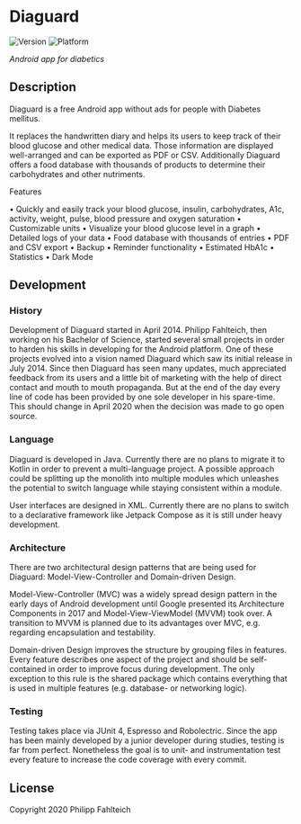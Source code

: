 # Diaguard

![Version](https://img.shields.io/badge/Version-3.4.2-blue)
![Platform](https://img.shields.io/badge/Platform-Android-brightgreen.svg?style=flat)

*Android app for diabetics*

## Description

Diaguard is a free Android app without ads for people with Diabetes mellitus.

It replaces the handwritten diary and helps its users to keep track of their blood glucose and other medical data. Those information are displayed well-arranged and can be exported as PDF or CSV. Additionally Diaguard offers a food database with thousands of products to determine their carbohydrates and other nutriments.

Features

• Quickly and easily track your blood glucose, insulin, carbohydrates, A1c, activity, weight, pulse, blood pressure and oxygen saturation
• Customizable units
• Visualize your blood glucose level in a graph
• Detailed logs of your data
• Food database with thousands of entries
• PDF and CSV export
• Backup
• Reminder functionality
• Estimated HbA1c
• Statistics
• Dark Mode

## Development

### History

Development of Diaguard started in April 2014. Philipp Fahlteich, then working on his Bachelor of Science, started several small projects in order to harden his skills in developing for the Android platform. One of these projects evolved into a vision named Diaguard which saw its initial release in July 2014. Since then Diaguard has seen many updates, much appreciated feedback from its users and a little bit of marketing with the help of direct contact and mouth to mouth propaganda. But at the end of the day every line of code has been provided by one sole developer in his spare-time. This should change in April 2020 when the decision was made to go open source.

### Language

Diaguard is developed in Java. Currently there are no plans to migrate it to Kotlin in order to prevent a multi-language project. A possible approach could be splitting up the monolith into multiple modules which unleashes the potential to switch language while staying consistent within a module. 

User interfaces are designed in XML. Currently there are no plans to switch to a declarative framework like Jetpack Compose as it is still under heavy development.

### Architecture

There are two architectural design patterns that are being used for Diaguard: Model-View-Controller and Domain-driven Design.

Model-View-Controller (MVC) was a widely spread design pattern in the early days of Android development until Google presented its Architecture Components in 2017 and Model-View-ViewModel (MVVM) took over. A transition to MVVM is planned due to its advantages over MVC, e.g. regarding encapsulation and testability. 

Domain-driven Design improves the structure by grouping files in features. Every feature describes one aspect of the project and should be self-contained in order to improve focus during development. The only exception to this rule is the shared package which contains everything that is used in multiple features (e.g. database- or networking logic).
 
### Testing

Testing takes place via JUnit 4, Espresso and Robolectric. Since the app has been mainly developed by a junior developer during studies, testing is far from perfect. Nonetheless the goal is to unit- and instrumentation test every feature to increase the code coverage with every commit.

## License

Copyright 2020 Philipp Fahlteich